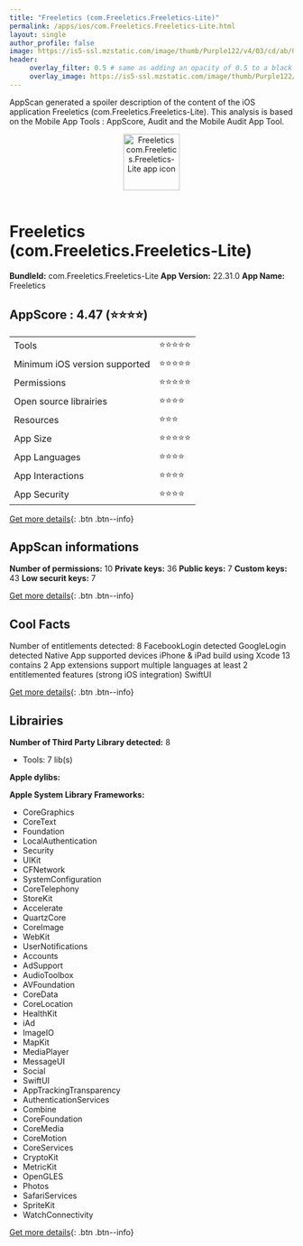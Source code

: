 ```yaml
---
title: "Freeletics (com.Freeletics.Freeletics-Lite)"
permalink: /apps/ios/com.Freeletics.Freeletics-Lite.html
layout: single
author_profile: false
image: https://is5-ssl.mzstatic.com/image/thumb/Purple122/v4/03/cd/ab/03cdabf6-e90c-0ea8-e243-45928235413f/AppIcon-0-1x_U007emarketing-0-7-0-85-220.png/512x512bb.jpg
header: 
     overlay_filter: 0.5 # same as adding an opacity of 0.5 to a black background
     overlay_image: https://is5-ssl.mzstatic.com/image/thumb/Purple122/v4/03/cd/ab/03cdabf6-e90c-0ea8-e243-45928235413f/AppIcon-0-1x_U007emarketing-0-7-0-85-220.png/512x512bb.jpg
---
```

AppScan generated a spoiler description of the content of the iOS application Freeletics (com.Freeletics.Freeletics-Lite). This analysis is based on the Mobile App Tools : AppScore, Audit and the Mobile Audit App Tool.

  
  
<div style="text-align: center;"><img src="https://is5-ssl.mzstatic.com/image/thumb/Purple122/v4/03/cd/ab/03cdabf6-e90c-0ea8-e243-45928235413f/AppIcon-0-1x_U007emarketing-0-7-0-85-220.png/512x512bb.jpg" width="100" height="100" alt="Freeletics com.Freeletics.Freeletics-Lite app icon"></div></br>
  
# Freeletics (com.Freeletics.Freeletics-Lite)

**BundleId:** com.Freeletics.Freeletics-Lite
**App Version:** 22.31.0
**App Name:** Freeletics


## AppScore : 4.47 (⭐️⭐️⭐️⭐️) 

<table>
<tr><td> Tools </td><td> ⭐️⭐️⭐️⭐️⭐️ </td></tr>
<tr><td> Minimum iOS version supported </td><td> ⭐️⭐️⭐️⭐️⭐️ </td></tr>
<tr><td> Permissions </td><td> ⭐️⭐️⭐️⭐️⭐️ </td></tr>
<tr><td> Open source librairies </td><td> ⭐️⭐️⭐️⭐️ </td></tr>
<tr><td> Resources </td><td> ⭐️⭐️⭐️ </td></tr>
<tr><td> App Size </td><td> ⭐️⭐️⭐️⭐️⭐️ </td></tr>
<tr><td> App Languages </td><td> ⭐️⭐️⭐️⭐️ </td></tr>
<tr><td> App Interactions </td><td> ⭐️⭐️⭐️⭐️ </td></tr>
<tr><td> App Security </td><td> ⭐️⭐️⭐️⭐️ </td></tr>
</table>

[Get more details](/pricing.html){: .btn .btn--info}  
  
## AppScan informations 

**Number of permissions:** 10
**Private keys:** 36
**Public keys:** 7
**Custom keys:** 43
**Low securit keys:** 7
  
[Get more details](/pricing.html){: .btn .btn--info}

## Cool Facts

Number of entitlements detected: 8
FacebookLogin detected
GoogleLogin detected
Native App
supported devices iPhone & iPad
build using Xcode 13
contains 2 App extensions
support multiple languages
at least 2 entitlemented features (strong iOS integration)
SwiftUI
  
[Get more details](/pricing.html){: .btn .btn--info}

## Librairies 
**Number of Third Party Library detected:** 8
- Tools: 7 lib(s)

**Apple dylibs:**


**Apple System Library Frameworks:**
- CoreGraphics
- CoreText
- Foundation
- LocalAuthentication
- Security
- UIKit
- CFNetwork
- SystemConfiguration
- CoreTelephony
- StoreKit
- Accelerate
- QuartzCore
- CoreImage
- WebKit
- UserNotifications
- Accounts
- AdSupport
- AudioToolbox
- AVFoundation
- CoreData
- CoreLocation
- HealthKit
- iAd
- ImageIO
- MapKit
- MediaPlayer
- MessageUI
- Social
- SwiftUI
- AppTrackingTransparency
- AuthenticationServices
- Combine
- CoreFoundation
- CoreMedia
- CoreMotion
- CoreServices
- CryptoKit
- MetricKit
- OpenGLES
- Photos
- SafariServices
- SpriteKit
- WatchConnectivity


  
[Get more details](/pricing.html){: .btn .btn--info}

